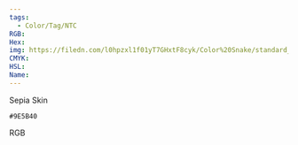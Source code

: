 ```yaml
---
tags:
  - Color/Tag/NTC
RGB:
Hex:
img: https://filedn.com/l0hpzxl1f01yT7GHxtF8cyk/Color%20Snake/standard_csv_to_svg/%23/9E5B40.svg
CMYK:
HSL:
Name:
---
```

Sepia Skin
```palette
#9E5B40
```
RGB
